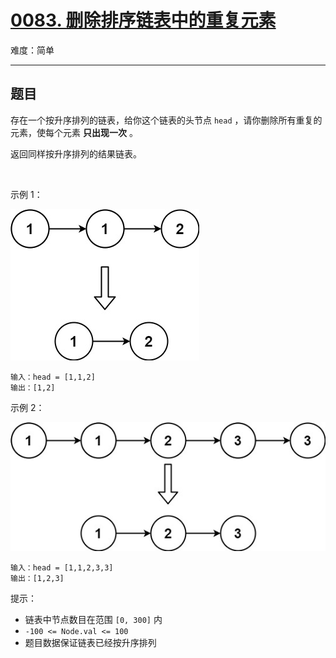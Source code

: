 # [0083. 删除排序链表中的重复元素](https://leetcode-cn.com/problems/remove-duplicates-from-sorted-list)

难度：简单

---

## 题目

存在一个按升序排列的链表，给你这个链表的头节点 `head` ，请你删除所有重复的元素，使每个元素 **只出现一次** 。

返回同样按升序排列的结果链表。

 

示例 1：

![示例 1](images/list1.jpg)

```
输入：head = [1,1,2]
输出：[1,2]
```

示例 2：

![示例 2](images/list2.jpg)

```
输入：head = [1,1,2,3,3]
输出：[1,2,3]
```

提示：

- 链表中节点数目在范围 `[0, 300]` 内
- `-100 <= Node.val <= 100`
- 题目数据保证链表已经按升序排列

